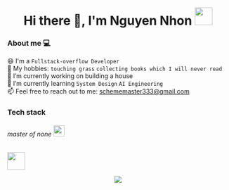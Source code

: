 <h1 align="center">
  Hi there 👋, I'm Nguyen Nhon <img src="https://cultofthepartyparrot.com/parrots/hd/githubparrot.gif" width="40" height="40"/>
</h1>

### About me  💻


😄 I'm a `Fullstack-overflow Developer` \
👯 My hobbies: `touching grass` `collecting books which I will never read` \
🌱 I’m currently working on building a house \
🔭 I’m currently learning `System Design` `AI Engineering` \
📫 Feel free to reach out to me: schememaster333@gmail.com



### Tech stack

<h6 align="left">master of none 
   <img src="https://cultofthepartyparrot.com/parrots/hd/hypnoparrotlight.gif" width="25" height="25"/>
</h6>
<img src="https://user-images.githubusercontent.com/74038190/212284087-bbe7e430-757e-4901-90bf-4cd2ce3e1852.gif" width="40">

<p align="center">
  <a href="https://skillicons.dev">
    <img src="https://skillicons.dev/icons?i=tailwind,threejs,javascript,typescript,nodejs,nestjs,react,next,vue,python,fastapi,java,spring,php,laravel,mongodb,postgresql,mysql,redis,rabbitmq,kafka,git,githubactions,aws,terraform,kubernetes,docker,linux,bash,arch,neovim" />
  </a>
</p>
